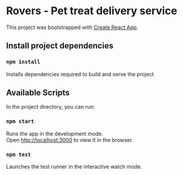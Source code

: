 # Rovers - Pet treat delivery service
This project was bootstrapped with [Create React App](https://github.com/facebook/create-react-app).

## Install project dependencies

### `npm install`

Installs dependencies required to build and serve the project

## Available Scripts

In the project directory, you can run:

### `npm start`

Runs the app in the development mode.<br>
Open [http://localhost:3000](http://localhost:3000) to view it in the browser.

### `npm test`

Launches the test runner in the interactive watch mode.

